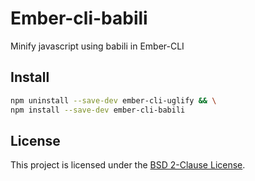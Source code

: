 # Ember-cli-babili

Minify javascript using babili in Ember-CLI

## Install

```sh
npm uninstall --save-dev ember-cli-uglify && \
npm install --save-dev ember-cli-babili
```

## License

This project is licensed under the [BSD 2-Clause License](LICENSE).
